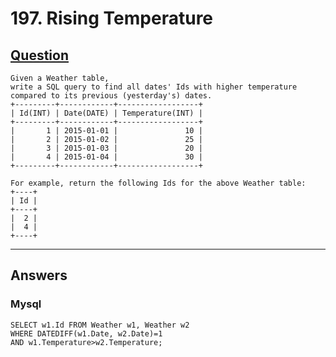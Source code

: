 # 197. Rising Temperature

## [Question](https://leetcode.com/problems/rising-temperature/)
```
Given a Weather table, 
write a SQL query to find all dates' Ids with higher temperature compared to its previous (yesterday's) dates.
+---------+------------+------------------+
| Id(INT) | Date(DATE) | Temperature(INT) |
+---------+------------+------------------+
|       1 | 2015-01-01 |               10 |
|       2 | 2015-01-02 |               25 |
|       3 | 2015-01-03 |               20 |
|       4 | 2015-01-04 |               30 |
+---------+------------+------------------+

For example, return the following Ids for the above Weather table:
+----+
| Id |
+----+
|  2 |
|  4 |
+----+
```

---

## Answers
### Mysql
```
SELECT w1.Id FROM Weather w1, Weather w2 
WHERE DATEDIFF(w1.Date, w2.Date)=1 
AND w1.Temperature>w2.Temperature;
```